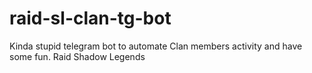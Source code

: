 # raid-sl-clan-tg-bot
Kinda stupid telegram bot to automate Clan members activity and have some fun. Raid Shadow Legends

